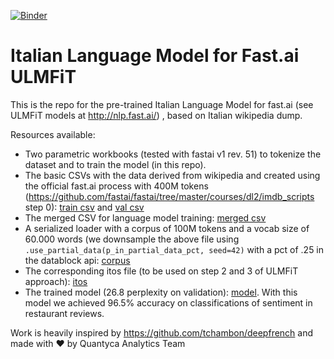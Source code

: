 [![Binder](https://mybinder.org/badge_logo.svg)](https://mybinder.org/v2/gh/Quantyca/deepitalian/master)
# Italian Language Model for Fast.ai ULMFiT
This is the repo for the pre-trained Italian Language Model for fast.ai (see ULMFiT models at http://nlp.fast.ai/) , based on Italian wikipedia dump.

Resources available:
* Two parametric workbooks (tested with fastai v1 rev. 51) to tokenize the dataset and to train the model (in this repo).
* The basic CSVs with the data derived from wikipedia and created using the official fast.ai process with 400M tokens (https://github.com/fastai/fastai/tree/master/courses/dl2/imdb_scripts step 0): [train csv](https://drive.google.com/file/d/1Eoipisg2-nGewt-96BJVY8SPweTTf_yG/view?usp=sharing) and [val csv](https://drive.google.com/file/d/1gG4FlqOYs0PmYKMK4aHlPnPyjJWW_Fr0/view?usp=sharing)
* The merged CSV for language model training: [merged csv](https://drive.google.com/file/d/1pzTOT1trQLfj0F1fabC-dsDfwQwLKmeh/view?usp=sharing)
* A serialized loader with a corpus of 100M tokens and a vocab size of 60.000 words (we downsample the above file using  `.use_partial_data(p_in_partial_data_pct, seed=42)` with a pct of .25 in the datablock api: [corpus](https://drive.google.com/file/d/1e9hLetLb64pB6eIzgpX7O0-twJhrMWrV/view?usp=sharing)
* The corresponding itos file (to be used on step 2 and 3 of ULMFiT approach): [itos](https://drive.google.com/file/d/1-HubZtd6oY62S1Z5oR1_aLm4dFoNwTpq/view?usp=sharing)
* The trained model (26.8 perplexity on validation): [model](https://drive.google.com/file/d/1Bu3HNq_R9ApHeLNfVYABw05wuUIFtujI/view?usp=sharing). With this model we achieved 96.5% accuracy on classifications of sentiment in restaurant reviews.

Work is heavily inspired by https://github.com/tchambon/deepfrench and made with :heart: by Quantyca Analytics Team
